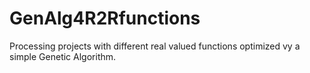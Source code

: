 # GenAlg4R2Rfunctions
Processing projects with different real valued functions optimized vy a simple Genetic Algorithm.
